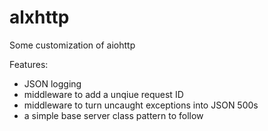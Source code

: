 # alxhttp
Some customization of aiohttp

Features:
- JSON logging
- middleware to add a unqiue request ID
- middleware to turn uncaught exceptions into JSON 500s
- a simple base server class pattern to follow

